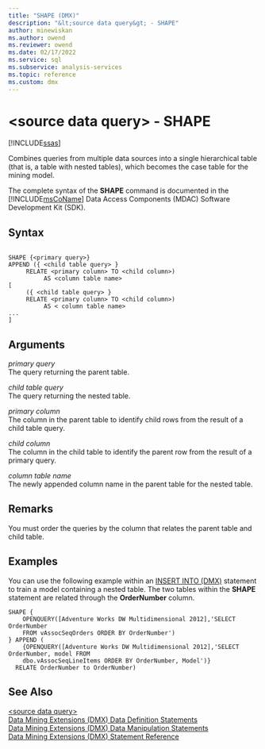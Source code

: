 ```yaml
---
title: "SHAPE (DMX)"
description: "&lt;source data query&gt; - SHAPE"
author: minewiskan
ms.author: owend
ms.reviewer: owend
ms.date: 02/17/2022
ms.service: sql
ms.subservice: analysis-services
ms.topic: reference
ms.custom: dmx
---
```

# &lt;source data query&gt; - SHAPE
[!INCLUDE[ssas](../includes/applies-to-version/ssas.md)]

  Combines queries from multiple data sources into a single hierarchical table (that is, a table with nested tables), which becomes the case table for the mining model.  
  
 The complete syntax of the **SHAPE** command is documented in the [!INCLUDE[msCoName](../includes/msconame-md.md)] Data Access Components (MDAC) Software Development Kit (SDK).  
  
## Syntax  
  
```  
  
SHAPE {<primary query>}  
APPEND ({ <child table query> }   
     RELATE <primary column> TO <child column>)   
          AS <column table name>  
[  
     ({ <child table query> }   
     RELATE <primary column> TO <child column>)   
          AS < column table name>  
...  
]       
```  
  
## Arguments  
 *primary query*  
 The query returning the parent table.  
  
 *child table query*  
 The query returning the nested table.  
  
 *primary column*  
 The column in the parent table to identify child rows from the result of a child table query.  
  
 *child column*  
 The column in the child table to identify the parent row from the result of a primary query.  
  
 *column table name*  
 The newly appended column name in the parent table for the nested table.  
  
## Remarks  
 You must order the queries by the column that relates the parent table and child table.  
  
## Examples  
 You can use the following example within an [INSERT INTO &#40;DMX&#41;](../dmx/insert-into-dmx.md) statement to train a model containing a nested table. The two tables within the **SHAPE** statement are related through the **OrderNumber** column.  
  
```  
SHAPE {  
    OPENQUERY([Adventure Works DW Multidimensional 2012],'SELECT OrderNumber  
    FROM vAssocSeqOrders ORDER BY OrderNumber')  
} APPEND (  
    {OPENQUERY([Adventure Works DW Multidimensional 2012],'SELECT OrderNumber, model FROM   
    dbo.vAssocSeqLineItems ORDER BY OrderNumber, Model')}  
  RELATE OrderNumber to OrderNumber)   
```  
  
## See Also  
 [&#60;source data query&#62;](../dmx/source-data-query.md)   
 [Data Mining Extensions &#40;DMX&#41; Data Definition Statements](../dmx/dmx-statements-data-definition.md)   
 [Data Mining Extensions &#40;DMX&#41; Data Manipulation Statements](../dmx/dmx-statements-data-manipulation.md)   
 [Data Mining Extensions &#40;DMX&#41; Statement Reference](../dmx/data-mining-extensions-dmx-statements.md)  
  
  

